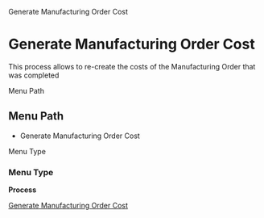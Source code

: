 
Generate Manufacturing Order Cost
# Generate Manufacturing Order Cost


This process allows to re-create the costs of the Manufacturing Order that was completed

Menu Path
## Menu Path



- Generate Manufacturing Order Cost

Menu Type
### Menu Type

**Process**


[Generate Manufacturing Order Cost](../../process-pp_order-generateordercost.md)